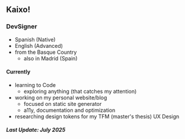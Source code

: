 ## Kaixo!

### DevSigner 
- Spanish (Native)
- English (Advanced)
- from the Basque Country
  - also in Madrid (Spain)

#### Currently
- learning to Code
  - exploring anything
    (that catches my attention)
- working on my personal website/blog
  - focused on static site generator
  - a11y, documentation and optimization
- researching design tokens for my TFM
  (master's thesis) UX Design 

##### Last Update: July 2025
